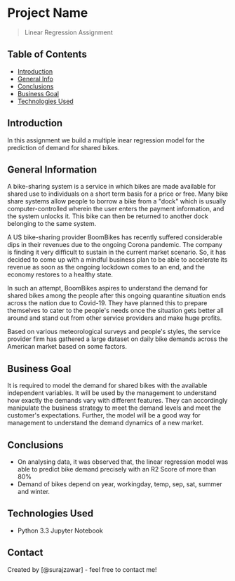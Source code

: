 # Project Name
> Linear Regression Assignment


## Table of Contents
* [Introduction](#introduction)
* [General Info](#general-information)
* [Conclusions](#conclusions)
* [Business Goal](#business-goal)
* [Technologies Used](#technologies-used)

<!-- You can include any other section that is pertinent to your problem -->

## Introduction
In this assignment we build a multiple inear regression model for the prediction of demand for shared bikes.

## General Information

A bike-sharing system is a service in which bikes are made available for shared use to individuals on a short term basis for a price or free. Many bike share systems allow people to borrow a bike from a "dock" which is usually computer-controlled wherein the user enters the payment information, and the system unlocks it. This bike can then be returned to another dock belonging to the same system.

A US bike-sharing provider BoomBikes has recently suffered considerable dips in their revenues due to the ongoing Corona pandemic. The company is finding it very difficult to sustain in the current market scenario. So, it has decided to come up with a mindful business plan to be able to accelerate its revenue as soon as the ongoing lockdown comes to an end, and the economy restores to a healthy state.

In such an attempt, BoomBikes aspires to understand the demand for shared bikes among the people after this ongoing quarantine situation ends across the nation due to Covid-19. They have planned this to prepare themselves to cater to the people's needs once the situation gets better all around and stand out from other service providers and make huge profits.

Based on various meteorological surveys and people's styles, the service provider firm has gathered a large dataset on daily bike demands across the American market based on some factors.

## Business Goal

It is required to model the demand for shared bikes with the available independent variables. It will be used by the management to understand how exactly the demands vary with different features. They can accordingly manipulate the business strategy to meet the demand levels and meet the customer's expectations. Further, the model will be a good way for management to understand the demand dynamics of a new market.

<!-- You don't have to answer all the questions - just the ones relevant to your project. -->

## Conclusions
- On analysing data, it was observed that, the linear regression model was able to predict bike demand precisely with an R2 Score of more than 80%
- Demand of bikes depend on year, workingday, temp, sep, sat, summer and winter.


<!-- You don't have to answer all the questions - just the ones relevant to your project. -->


## Technologies Used
- Python 3.3 Jupyter Notebook


<!-- As the libraries versions keep on changing, it is recommended to mention the version of library used in this project -->


## Contact
Created by [@surajzawar] - feel free to contact me!


<!-- Optional -->
<!-- ## License -->
<!-- This project is open source and available under the [... License](). -->

<!-- You don't have to include all sections - just the one's relevant to your project -->

[def]: #acknowledgements